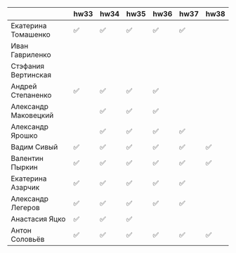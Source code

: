 | |hw33|hw34|hw35|hw36|hw37|hw38|
|-|---|---|---|---|---|---|
|Екатерина Томашенко|✅|✅|✅|✅|✅|
|Иван Гавриленко|
|Стэфания Вертинская|
|Андрей Степаненко|✅|✅|✅|✅|
|Александр Маковецкий||✅|✅|✅|
|Александр Ярошко||✅|✅|✅|✅|
|Вадим Сивый|✅|✅|✅|✅|✅|✅|
|Валентин Пыркин|✅|✅|✅|✅|✅|✅|
|Екатерина Азарчик|✅|✅|✅|✅|✅|
|Александр Легеров|✅|✅|✅|✅|✅|
|Анастасия Яцко|✅|✅|✅|
|Антон Соловьёв|✅|✅|✅|✅|✅|✅|
